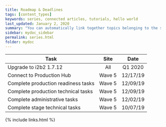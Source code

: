 ```yaml
---
title: Roadmap & Deadlines
tags: [content_types]
keywords: series, connected articles, tutorials, hello world
last_updated: January 2, 2020
summary: "You can automatically link together topics belonging to the same series. This helps users know the context within a particular process."
sidebar: mydoc_sidebar
permalink: series.html
folder: mydoc
---
```


| Task          | Site          | Date  |
| ------------- |:-------------:| :-----:|
| Upgrade to i2b2 1.7.12    | All | Q1 2020 |
| Connect to Production Hub  | Wave 5      |   12/17/19 |
| Complete production readiness tasks | Wave 5      |    12/09/19 |
| Complete production technical tasks | Wave 5      |    12/09/19 |
| Complete administrative tasks | Wave 5      |    12/02/19 |
| Complete stage technical tasks | Wave 5      |    10/07/19 |


{% include links.html %}
